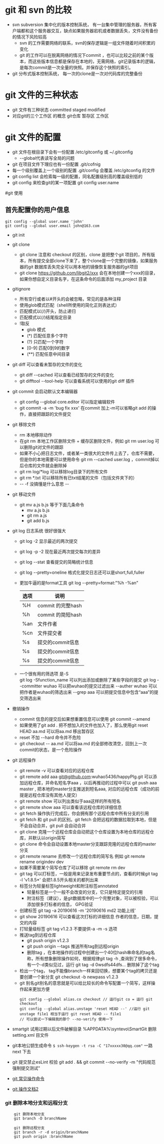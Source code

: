 # git 和 svn 的比较
* svn subversion 集中化的版本控制系统， 有一台集中管理的服务器，所有客户端都和这个服务器交互，缺点如果服务器宕机或者数据丢失，文件没有备份的情况下风险较高
    * svn 的工作需要网络的联系，svn的保存逻辑是一组文件随着时间积累的变化
    * git 的工作可以在脱离网络的情况下commit ，也可以比较之前的某个版本，而这些版本信息都是保存在本地的，无需网络，git记录版本的逻辑，是每次commit是一次全量的快照。并保存这个快照的索引。
* git 分布式版本控制系统， 每一次的clone是一次对代码库的完整备份

# git 文件的三种状态
* git 文件有三种状态 committed staged modified
* 对应git的三个工作区 的概念 git仓库 暂存区 工作区

# git 文件的配置
* git 文件在根目录下会有一份配置 /etc/gitconfig 或 ~/.gitconfig
    * --global代表读写全局的问题
* git 在项目文件下理应也有一份配置 .git/cofnig
* 每一个级别覆盖上一个级别的配置 .git/config 会覆盖 /etc/gitconfig 的文件
* git config list 会检索每一级的配置，同名配置级别高的覆盖级别低的
* git config <key> 来检查git的某一项配置  git config user.name

#git 使用

## 首先配置你的用户信息
```
git config --global user.name 'john'
git config --global user.email john@163.com 
```
* git init 
* git clone
    * git clone 注意和 checkout 的区别，clone 是把整个git 项目的，所有版本，所有提交全部clone下来了，整个clone是一个完整的镜像，如果服务器的git 数据库丢失完全可以用本地的镜像恢复服务器的git项目
    * git clone https://github.com/libgit2/xxx 会在本地创建一个xxx的目录，如果你想自定义目录名字，在这条命令的后面添加 my_project 目录
* gitignore
    * 所有空行或者以#开头的会被忽略，常见的是各种注释
    * 使用glob模式匹配（shell所使用的简化正则表达式）
    * 匹配模式以(/)开头，防止递归
    * 匹配模式以(/)结尾指定目录
    * !取反
        * glob 模式
        * (*) 匹配任意多个字符
        * (?) 只匹配一个字符
        * [0-9] 匹配0到9的数字
        * (**) 匹配任意中间目录
* git diff 可以查看未暂存的文件的变化
    * git diff --cached 可以查看已经暂存的文件的变化  
    * git difftool --tool-help 可以查看系统可以使用的git diff 插件   

* git commit 会启动默认文本编辑器
    * git config --global core.editor 可以指定编辑软件
    * git commit -a -m 'bug fix xxx' 在commit 加上-m可以省略git add 的操作，直接把跟踪的文件提交
* git 移除文件
    * rm 本地移除动作
    * 在git rm  本地工作区删除文件 + 缓存区删除文件，例如  git rm user.log 可以删除git对文件的跟踪
    * 如果不小心把日志文件，或者某一类很大的文件传上去了，仓库不需要，但是你的本地需要可以使用命令 git rm --cached user.log ，commit掉以后仓库的文件就会删除掉
    * git rm log/\*log 可以移除log目录下的所有文件
    * git rm \*.txt 可以移除所有已txt结尾的文件（包括文件夹下的）
    * -- -f 没搞懂是什么意思 --
* git 移动文件
    * git mv a.js b.js 等于下面几条命令
        * mv a.js b.js
        * git rm a.js
        * git add b.js
* git log 日志系统 很好很强大
    * git log -2 显示最近的两次提交
    * git log -p -2 现在最近两次提交每次的差异
    * git log --stat 查看提交的简略统计信息
    * git log --pretty=oneline 格式化提交日志还可以是short,full,fuller
    * 更加牛逼的是format工具 git log --pretty=format:"%h -%an"
    
        |选项 | 说明|
        |-|-|
        |%H  | commit 的完整hash|
        |%h  | commit 的简短hash|
        |%an  | 文件作者 |
        |%cn  | 文件提交者 |
        |%s  | 提交的commit信息 |
        |%s  | 提交的commit信息 |
        |%s  | 提交的commit信息 |
    * 一个很有用的筛选项 是-S  
        git log -Sfunction_name 可以列出添加或删除了某些字段的提交
        git log --committer wuhao 可以把wuhao的提交过滤出来
        --auther wuhao 可以把作者是wuhao的筛选出来
        --grep aaa 可以把提交信息中包含“aaa”的提交筛选出来

* 撤销操作
    * commit 信息的提交后如果想重置信息可以使用 git commit --amend
    * 如果使用了git add . 把不想加入的文件也加入了，那么使用git reset HEAD aa.md 可以将aa.md 移出暂存区
    * reset 不加 --hard 命令并不危险
    * git checkout -- aa.md 可以将aa.md 的全部修改清空，回到上一次commit的状态，是一个危险操作
        
* git 远程操作
    * git remote -v 可以查看对应的远程仓库
    * git remote add aaa git@github.com:wuhao5436/happyPIg.git 可以添加远程仓库，并命名短名字aaa ，以后再推动的过程中可以 git push aaa master , 把本地的master分支推送到短名aaa, 对应的远程仓库（成功的前提是远程仓库没有其他人提交）
    * git remote show 可以列出类似于aaa这样的所有短名
    * git remote show aaa 可以查看该远程仓库的详细信息
    * git fetch 操作执行完成后，你会拥有那个远程仓库中所有分支的引用
    * git fetch 和 git pull 的区别。git fetch 会把远程的数据拉取到本地，但是不会自动合并，git pull 会自动合并
    * git clone 克隆一个远程仓库会自动把这个仓库设置为本地仓库的远程仓库，并默认以origin简写
    * git clone 命令会自动设置本地master分支跟踪克隆的远程仓库的master分支
    * git remote rename 去修改一个远程仓库的简写名 例如 git remote rename origindev dev
    * 如果不需要某个简写仓库了可以移除 git remote rm dev
    * git tag 可以打标签，一般是用来记录发布重要节点的，查看的时候git tag -l 'v1.8.5*'
    会把1.8.5开头相关的都列出来
    * 标签分为轻量标签lightweight和附注标签annotated
        * 轻量标签是一个一般不会改变的分支，它只是特定提交的引用
        * 附注标签（建议），是git数据库中的一个完整对象，可以被校验，可以添加很多打标者的信息， GPG验证
    * 创建标签 git tag -a 20190616 -m '20190616 md2 功能上线'
    * git show 20190616 可以查看这次打标的详细信息 作者的信息，日期，提交的内容
    * 打轻量级标签 git tag v1.2.3 不要提供-a -m -s 选项
    * 推送tag到远程仓库
        * git push origin v1.2.3
        * git push origin --tags 推送所有tag到远程origin
        * 删除tag ，在本地操作的过程中创建出一个40位hash串命名的tag名称，所有想象删除操作如何，根据规律git tag -h ,查询到了很多命令，有一个-d类似见过，运行 git tag -d 0wsdfs44dfs... 删除掉了这个tag
    * 检出一个tag， tag不能像branch一样来回切换，想要某个tag的拷贝还是要创建一个新分支
    git checkout -b newpass v1.2.3
    * git 别名git别名的意思就是可以给比较长的命令写配置一个简写，这样操作起来更加方便
        ```
        git config --global alias.co checkout // 运行git co = 运行 git checkout
        git config --global alias.unstage 'reset HEAD --' //运行 git unstage file1 相当于运行 git reset HEAD -- file1
        // 可以尝试一下编辑我的那个 --no-verify 使用一下
        ```

* smartgit 试用过期以后文件破解目录  %APPDATA%\syntevo\SmartGit 删除 setting.xml 目文件
* git本地公钥生成命令 `$ ssh-keygen -t rsa -C "17xxxxx30@qq.com"` 一路next 下去
* git 提交禁止esLint 校验 git add . && git commit --no-verify -m "代码规范强制提交测试"
* [git 常见操作命令](http://www.ruanyifeng.com/blog/2015/12/git-cheat-sheet.html)
* [git 操作文档2](https://www.jianshu.com/p/65e9c799fe2c)
### git 删除本地分支和远程分支
```
    git 删除本地分支
    git branch -D branchName 
 
    git 删除远程分支
    git branch -r -d origin/branchName
    git push origin :branchName

```
